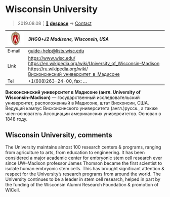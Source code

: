 # Wisconsin University
> 2019.08.08 ┊ **[🚀](../index/index.md) [despace](index.md)** → [Contact](contact.md)

|[![](f/contact/w/wisconsin_univ_logo1_thumb.jpg)](f/contact/w/wisconsin_univ_logo1.png)|*3HGQ+J2 Madisone, Wisconsin, USA*|
|:--|:--|
|E‑mail| <guide-help@lists.wisc.edu> |
|Link| <https://www.wisc.edu/><br> <https://en.wikipedia.org/wiki/University_of_Wisconsin–Madison><br> <https://ru.wikipedia.org/wiki/Висконсинский_университет_в_Мадисоне> |
|Tel| +1(608)263-24-00, fax: … |

**Висконсинский университет в Мадисоне (англ. University of Wisconsin–Madison)** — государственный исследовательский университет, расположенный в Мадисоне, штат Висконсин, США. Ведущий кампус Висконсинского университета (англ.)русск., а также член‑основатель Ассоциации американских университетов. Основан в 1848 году.


<p style="page-break-after:always"> </p>

## Wisconsin University, comments

The University maintains almost 100 research centers & programs, ranging from agriculture to arts, from education to engineering. It has been considered a major academic center for embryonic stem cell research ever since UW–Madison professor James Thomson became the first scientist to isolate human embryonic stem cells. This has brought significant attention & respect for the University’s research programs from around the world. The University continues to be a leader in stem cell research, helped in part by the funding of the Wisconsin Alumni Research Foundation & promotion of WiCell.

